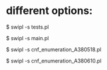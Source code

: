 
# different options:

$ swipl -s tests.pl 

$ swipl -s main.pl

$ swipl -s cnf_enumeration_A380518.pl

$ swipl -s cnf_enumeration_A380610.pl

